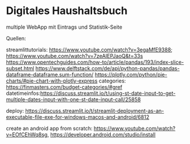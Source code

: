 # Digitales Haushaltsbuch

multiple WebApp mit Eintrags und Statistik-Seite


Quellen:

streamlittutorials: https://www.youtube.com/watch?v=3egaMfE9388; https://www.youtube.com/watch?v=7zeAIEPJaoQ&t=33s
https://www.opentechguides.com/how-to/article/pandas/193/index-slice-subset.html
https://www.delftstack.com/de/api/python-pandas/pandas-dataframe-dataframe.sum-function/
https://plotly.com/python/pie-charts/#pie-chart-with-plotly-express
categories: https://finmasters.com/budget-categories/#gref
datetimeinfos:https://discuss.streamlit.io/t/using-st-date-input-to-get-multiple-dates-input-with-one-st-date-input-call/25858

deploy: https://discuss.streamlit.io/t/streamlit-deployment-as-an-executable-file-exe-for-windows-macos-and-android/6812

create an android app from scratch: https://www.youtube.com/watch?v=EOfCEhWq8sg, https://developer.android.com/studio/install
